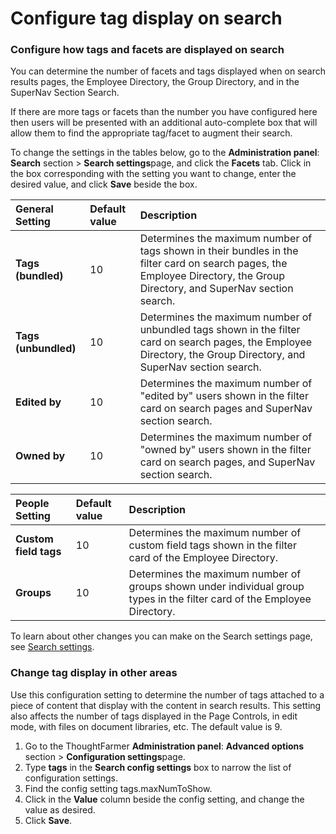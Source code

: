 # Configure tag display on search



### Configure how tags and facets are displayed on search

You can determine the number of facets and tags displayed when on search results pages, the Employee Directory, the Group Directory, and in the SuperNav Section Search.

If there are more tags or facets than the number you have configured here then users will be presented with an additional auto-complete box that will allow them to find the appropriate tag/facet to augment their search.  
  
To change the settings in the tables below, go to the **Administration panel**: **Search** section &gt; **Search settings**page, and click the **Facets** tab. Click in the box corresponding with the setting you want to change, enter the desired value, and click **Save** beside the box.

| General Setting | Default value | Description |
| :--- | :--- | :--- |
| **Tags \(bundled\)** | 10 | Determines the maximum number of tags shown in their bundles in the filter card on search pages, the Employee Directory, the Group Directory, and SuperNav section search. |
| **Tags \(unbundled\)** | 10 | Determines the maximum number of unbundled tags shown in the filter card on search pages, the Employee Directory, the Group Directory, and SuperNav section search. |
| **Edited by** | 10 | Determines the maximum number of "edited by" users shown in the filter card on search pages and SuperNav section search. |
| **Owned by** | 10 | Determines the maximum number of "owned by" users shown in the filter card on search pages, and SuperNav section search. |

| **People Setting** | **Default value** | **Description** |
| :--- | :--- | :--- |
| **Custom field tags** | 10 | Determines the maximum number of custom field tags shown in the filter card of the Employee Directory. |
| **Groups** | 10 | Determines the maximum number of groups shown under individual group types in the filter card of the Employee Directory. |

  
To learn about other changes you can make on the Search settings page, see [Search settings](../untitled-10.md).

### Change tag display in other areas

Use this configuration setting to determine the number of tags attached to a piece of content that display with the content in search results. This setting also affects the number of tags displayed in the Page Controls, in edit mode, with files on document libraries, etc. The default value is 9.  
 

1. Go to the ThoughtFarmer **Administration panel**: **Advanced options** section &gt; **Configuration settings**page.
2. Type **tags** in the **Search config settings** box to narrow the list of configuration settings.
3. Find the config setting tags.maxNumToShow.
4. Click in the **Value** column beside the config setting, and change the value as desired.
5. Click **Save**.

